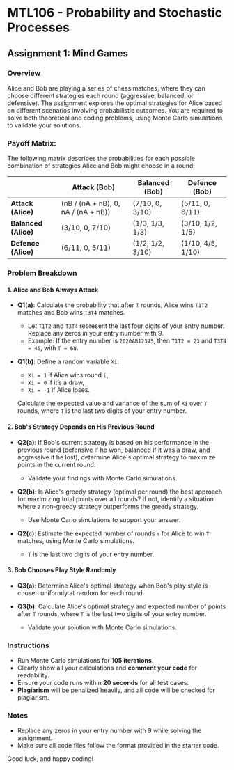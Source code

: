 # MTL106 - Probability and Stochastic Processes  
## Assignment 1: Mind Games

### Overview
Alice and Bob are playing a series of chess matches, where they can choose different strategies each round (aggressive, balanced, or defensive). The assignment explores the optimal strategies for Alice based on different scenarios involving probabilistic outcomes. You are required to solve both theoretical and coding problems, using Monte Carlo simulations to validate your solutions.
### Payoff Matrix:

The following matrix describes the probabilities for each possible combination of strategies Alice and Bob might choose in a round:

|                 | Attack (Bob)         | Balanced (Bob)        | Defence (Bob)         |
|-----------------|----------------------|-----------------------|-----------------------|
| **Attack (Alice)**   | (nB / (nA + nB), 0, nA / (nA + nB)) | (7/10, 0, 3/10)       | (5/11, 0, 6/11)       |
| **Balanced (Alice)** | (3/10, 0, 7/10)   | (1/3, 1/3, 1/3)       | (3/10, 1/2, 1/5)      |
| **Defence (Alice)**  | (6/11, 0, 5/11)   | (1/2, 1/2, 3/10)      | (1/10, 4/5, 1/10)     |

### Problem Breakdown

#### 1. Alice and Bob Always Attack
- **Q1(a)**: Calculate the probability that after `T` rounds, Alice wins `T1T2` matches and Bob wins `T3T4` matches.
  - Let `T1T2` and `T3T4` represent the last four digits of your entry number. Replace any zeros in your entry number with 9.
  - Example: If the entry number is `2020AB12345`, then `T1T2 = 23` and `T3T4 = 45`, with `T = 68`.

- **Q1(b)**: Define a random variable `Xi`:
  - `Xi = 1` if Alice wins round `i`, 
  - `Xi = 0` if it’s a draw, 
  - `Xi = -1` if Alice loses.
  
  Calculate the expected value and variance of the sum of `Xi` over `T` rounds, where `T` is the last two digits of your entry number.

#### 2. Bob's Strategy Depends on His Previous Round
- **Q2(a)**: If Bob's current strategy is based on his performance in the previous round (defensive if he won, balanced if it was a draw, and aggressive if he lost), determine Alice's optimal strategy to maximize points in the current round.
  - Validate your findings with Monte Carlo simulations.

- **Q2(b)**: Is Alice's greedy strategy (optimal per round) the best approach for maximizing total points over all rounds? If not, identify a situation where a non-greedy strategy outperforms the greedy strategy.
  - Use Monte Carlo simulations to support your answer.

- **Q2(c)**: Estimate the expected number of rounds `τ` for Alice to win `T` matches, using Monte Carlo simulations.
  - `T` is the last two digits of your entry number.

#### 3. Bob Chooses Play Style Randomly
- **Q3(a)**: Determine Alice's optimal strategy when Bob's play style is chosen uniformly at random for each round.
  
- **Q3(b)**: Calculate Alice's optimal strategy and expected number of points after `T` rounds, where `T` is the last two digits of your entry number.
  - Validate your solution with Monte Carlo simulations.

### Instructions
- Run Monte Carlo simulations for **105 iterations**.
- Clearly show all your calculations and **comment your code** for readability.
- Ensure your code runs within **20 seconds** for all test cases.
- **Plagiarism** will be penalized heavily, and all code will be checked for plagiarism.

### Notes
- Replace any zeros in your entry number with 9 while solving the assignment.
- Make sure all code files follow the format provided in the starter code.

Good luck, and happy coding!

